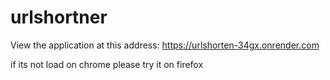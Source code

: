 # urlshortner

View the application at this address: https://urlshorten-34gx.onrender.com

if its not load on chrome please try it on firefox
